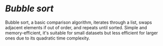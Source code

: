 # ***Bubble sort***

Bubble sort, a basic comparison algorithm, iterates through a list, swaps adjacent elements if out of order, and repeats until sorted. Simple and memory-efficient, it's suitable for small datasets but less efficient for larger ones due to its quadratic time complexity.